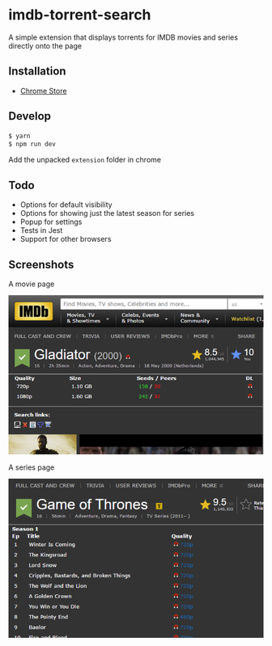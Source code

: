 # imdb-torrent-search
A simple extension that displays torrents for IMDB movies and series directly onto the page

## Installation
- [Chrome Store](https://chrome.google.com/webstore/detail/imdb-torrent-search/kaacflffkmlaiebklgemhmlfbhificko?hl=en)

## Develop
```bash
$ yarn
$ npm run dev
```
Add the unpacked `extension` folder in chrome

## Todo
- Options for default visibility
- Options for showing just the latest season for series
- Popup for settings
- Tests in Jest
- Support for other browsers

## Screenshots

A movie page

![Screenshot 1](images/screenshot-640x400.png "Screenshot 1")

A series page

![Screenshot 1](images/screenshot-640x400-2.png "Screenshot 1")
